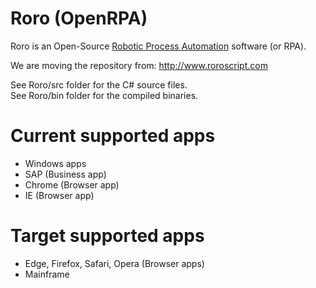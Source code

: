 # Roro (OpenRPA)

Roro is an Open-Source <A HREF="https://en.wikipedia.org/wiki/Robotic_process_automation">Robotic Process Automation</A> software (or RPA).

We are moving the repository from: http://www.roroscript.com

See Roro/src folder for the C# source files.<BR>
See Roro/bin folder for the compiled binaries.<BR>

# Current supported apps
+ Windows apps
+ SAP (Business app)
+ Chrome (Browser app)
+ IE (Browser app)

# Target supported apps
+ Edge, Firefox, Safari, Opera (Browser apps)
+ Mainframe

